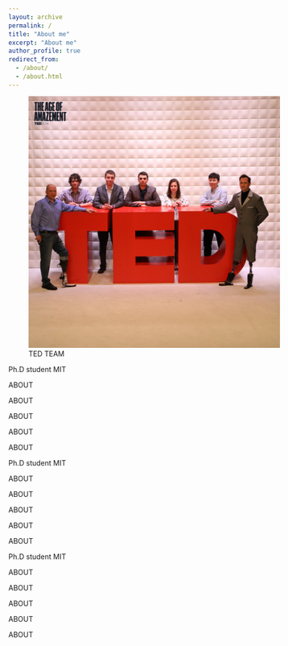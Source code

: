 ```yaml
---
layout: archive
permalink: /
title: "About me"
excerpt: "About me"
author_profile: true
redirect_from: 
  - /about/
  - /about.html
---
```



<figure style="width: 500px" class="align-left">
  <a href="/assets/images/myself/ted2018-team.jpg"><img src="/assets/images/myself/ted2018-team.jpg"></a>
  <figcaption> TED TEAM</figcaption>
</figure> 

Ph.D student
MIT

ABOUT

ABOUT

ABOUT

ABOUT

ABOUT

Ph.D student
MIT

ABOUT

ABOUT

ABOUT

ABOUT

ABOUT

Ph.D student
MIT

ABOUT

ABOUT

ABOUT

ABOUT

ABOUT